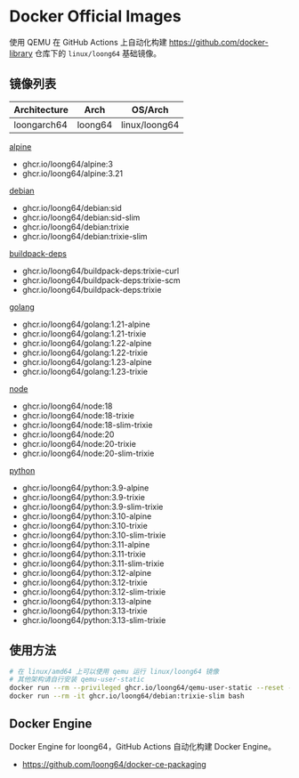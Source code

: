 # Docker Official Images

使用 QEMU 在 GitHub Actions 上自动化构建 https://github.com/docker-library 仓库下的 `linux/loong64` 基础镜像。


## 镜像列表

| Architecture    | Arch      | OS/Arch       |
|-----------------|-----------|---------------|
| loongarch64     | loong64   | linux/loong64 |

[alpine](https://github.com/loong64/docker-debian-build/pkgs/container/alpine)

- ghcr.io/loong64/alpine:3
- ghcr.io/loong64/alpine:3.21

[debian](https://github.com/loong64/docker-debian-build/pkgs/container/debian)

- ghcr.io/loong64/debian:sid
- ghcr.io/loong64/debian:sid-slim
- ghcr.io/loong64/debian:trixie
- ghcr.io/loong64/debian:trixie-slim

[buildpack-deps](https://github.com/loong64/docker-library/pkgs/container/buildpack-deps)
- ghcr.io/loong64/buildpack-deps:trixie-curl
- ghcr.io/loong64/buildpack-deps:trixie-scm
- ghcr.io/loong64/buildpack-deps:trixie

[golang](https://github.com/loong64/docker-library/pkgs/container/golang)
- ghcr.io/loong64/golang:1.21-alpine
- ghcr.io/loong64/golang:1.21-trixie
- ghcr.io/loong64/golang:1.22-alpine
- ghcr.io/loong64/golang:1.22-trixie
- ghcr.io/loong64/golang:1.23-alpine
- ghcr.io/loong64/golang:1.23-trixie

[node](https://github.com/loong64/docker-library/pkgs/container/node)
- ghcr.io/loong64/node:18
- ghcr.io/loong64/node:18-trixie
- ghcr.io/loong64/node:18-slim-trixie
- ghcr.io/loong64/node:20
- ghcr.io/loong64/node:20-trixie
- ghcr.io/loong64/node:20-slim-trixie

[python](https://github.com/loong64/docker-library/pkgs/container/python)
- ghcr.io/loong64/python:3.9-alpine
- ghcr.io/loong64/python:3.9-trixie
- ghcr.io/loong64/python:3.9-slim-trixie
- ghcr.io/loong64/python:3.10-alpine
- ghcr.io/loong64/python:3.10-trixie
- ghcr.io/loong64/python:3.10-slim-trixie
- ghcr.io/loong64/python:3.11-alpine
- ghcr.io/loong64/python:3.11-trixie
- ghcr.io/loong64/python:3.11-slim-trixie
- ghcr.io/loong64/python:3.12-alpine
- ghcr.io/loong64/python:3.12-trixie
- ghcr.io/loong64/python:3.12-slim-trixie
- ghcr.io/loong64/python:3.13-alpine
- ghcr.io/loong64/python:3.13-trixie
- ghcr.io/loong64/python:3.13-slim-trixie

## 使用方法

```bash
# 在 linux/amd64 上可以使用 qemu 运行 linux/loong64 镜像
# 其他架构请自行安装 qemu-user-static
docker run --rm --privileged ghcr.io/loong64/qemu-user-static --reset -p yes
docker run --rm -it ghcr.io/loong64/debian:trixie-slim bash
```

## Docker Engine

Docker Engine for loong64，GitHub Actions 自动化构建 Docker Engine。

- https://github.com/loong64/docker-ce-packaging
